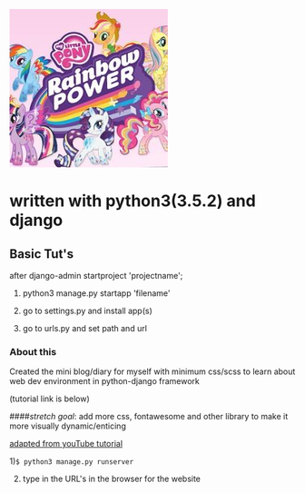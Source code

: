 ![alt text](./mysite/personal/static/personal/img/2.jpg)

# written with python3(3.5.2) and django

## Basic Tut's
after django-admin startproject 'projectname';

1) python3 manage.py startapp 'filename'

2) go to settings.py and install app(s)

3) go to urls.py and set path and url

### About this

Created the mini blog/diary for myself with minimum css/scss to learn about web dev environment in python-django framework

(tutorial link is below)

####*stretch goal*: add more css, fontawesome and other library to make it more visually dynamic/enticing

[adapted from youTube tutorial](https://www.youtube.com/channel/UCfzlCWGWYyIQ0aLC5w48gBQ)

1)```$ python3 manage.py runserver```

2) type in the URL's in the browser for the website
